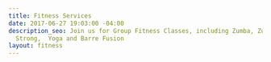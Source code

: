 ```yaml
---
title: Fitness Services
date: 2017-06-27 19:03:00 -04:00
description_seo: Join us for Group Fitness Classes, including Zumba, Zumba Toning,
  Strong,  Yoga and Barre Fusion
layout: fitness
---
```


